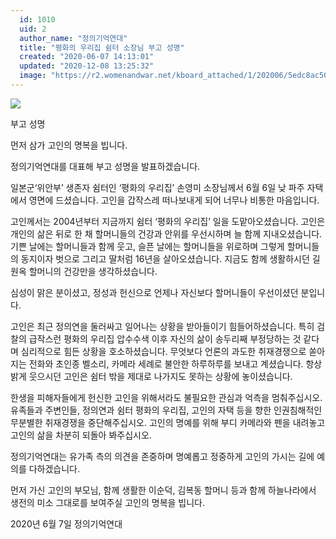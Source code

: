 ```yaml
---
  id: 1010
  uid: 2
  author_name: "정의기억연대"
  title: "평화의 우리집 쉼터 소장님 부고 성명"
  created: "2020-06-07 14:13:01"
  updated: "2020-12-08 13:25:32"
  image: "https://r2.womenandwar.net/kboard_attached/1/202006/5edc8ac50455b6606206.jpg"
---
```

![](https://r2.womenandwar.net/kboard_attached/1/202006/5edc8ac50455b6606206.jpg)

부고 성명

먼저 삼가 고인의 명복을 빕니다. 

정의기억연대를 대표해 부고 성명을 발표하겠습니다.

일본군‘위안부’ 생존자 쉼터인 ‘평화의 우리집’ 손영미 소장님께서 6월 6일 낮 파주 자택에서 영면에 드셨습니다. 고인을 갑작스레 떠나보내게 되어 너무나 비통한 마음입니다.

고인께서는 2004년부터 지금까지 쉼터 ‘평화의 우리집’ 일을 도맡아오셨습니다. 고인은 개인의 삶은 뒤로 한 채 할머니들의 건강과 안위를 우선시하며 늘 함께 지내오셨습니다. 기쁜 날에는 할머니들과 함께 웃고, 슬픈 날에는 할머니들을 위로하며 그렇게 할머니들의 동지이자 벗으로 그리고 딸처럼 16년을 살아오셨습니다. 지금도 함께 생활하시던 길원옥 할머니의 건강만을 생각하셨습니다.

심성이 맑은 분이셨고, 정성과 헌신으로 언제나 자신보다 할머니들이 우선이셨던 분입니다.

고인은 최근 정의연을 둘러싸고 일어나는 상황을 받아들이기 힘들어하셨습니다. 특히 검찰의 급작스런 평화의 우리집 압수수색 이후 자신의 삶이 송두리째 부정당하는 것 같다며 심리적으로 힘든 상황을 호소하셨습니다. 무엇보다 언론의 과도한 취재경쟁으로 쏟아지는 전화와 초인종 벨소리, 카메라 세례로 불안한 하루하루를 보내고 계셨습니다. 항상 밝게 웃으시던 고인은 쉼터 밖을 제대로 나가지도 못하는 상황에 놓이셨습니다. 

한생을 피해자들에게 헌신한 고인을 위해서라도 불필요한 관심과 억측을 멈춰주십시오. 유족들과 주변인들, 정의연과 쉼터 평화의 우리집, 고인의 자택 등을 향한 인권침해적인 무분별한 취재경쟁을 중단해주십시오. 고인의 명예를 위해 부디 카메라와 펜을 내려놓고 고인의 삶을 차분히 되돌아 봐주십시오.

정의기억연대는 유가족 측의 의견을 존중하며 명예롭고 정중하게 고인의 가시는 길에 예의를 다하겠습니다. 

먼저 가신 고인의 부모님, 함께 생활한 이순덕, 김복동 할머니 등과 함께 하늘나라에서 생전의 미소 그대로를 보여주실 고인의 명복을 빕니다.

2020년 6월 7일
정의기억연대